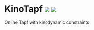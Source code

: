 # KinoTapf ![](https://img.shields.io/badge/python-%3E%3D3.5-blue) ![](https://img.shields.io/github/license/zijinoier/KinoTapf) 
Online Tapf  with kinodynamic constraints
